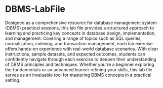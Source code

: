 # DBMS-LabFile

Designed as a comprehensive resource for database management system (DBMS) practical sessions, this lab file provides a structured approach to learning and practicing key concepts in database design, implementation, and management. Covering a range of topics such as SQL queries, normalization, indexing, and transaction management, each lab exercise offers hands-on experience with real-world database scenarios. With clear instructions, sample datasets, and expected outcomes, students can confidently navigate through each exercise to deepen their understanding of DBMS principles and techniques. Whether you're a beginner exploring the fundamentals or an advanced learner refining your skills, this lab file serves as an invaluable tool for mastering DBMS concepts in a practical setting.
